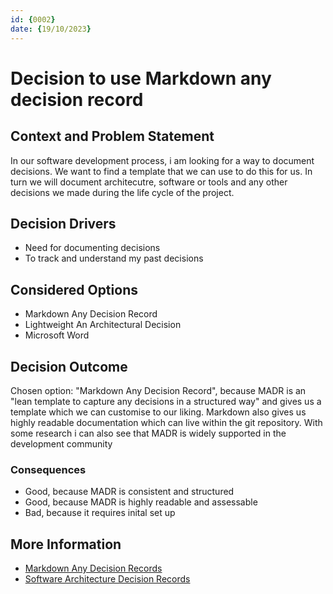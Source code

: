 ```yaml
---
id: {0002}
date: {19/10/2023}
---
```

# Decision to use Markdown any decision record

## Context and Problem Statement
In our software development process, i am looking for a way to document decisions. We want to find a template that we can use to do this for us. In turn we will document architecutre, software or tools and any other decisions we made during the life cycle of the project.

## Decision Drivers

* Need for documenting decisions
* To track and understand my past decisions


## Considered Options

* Markdown Any Decision Record
* Lightweight An Architectural Decision
* Microsoft Word

## Decision Outcome

Chosen option: "Markdown Any Decision Record", because
MADR is an "lean template to capture any decisions in a structured way" and gives us a template which we can customise to our liking. Markdown also gives us highly readable documentation which can live within the git repository. With some research i can also see that MADR is widely supported in the development community  

### Consequences

* Good, because MADR is consistent and structured
* Good, because MADR is highly readable and assessable
* Bad, because it requires inital set up

## More Information

- [Markdown Any Decision Records](https://adr.github.io/madr/)
- [Software Architecture Decision Records](https://adr.github.io/)
